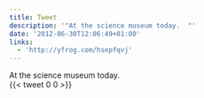 ```yaml
---
title: Tweet
description: '"At the science museum today.  "'
date: '2012-06-30T12:06:49+01:00'
links:
  - 'http://yfrog.com/hsepfqvj'
---
```

At the science museum today.  
      {{< tweet 0 0 >}}
    
